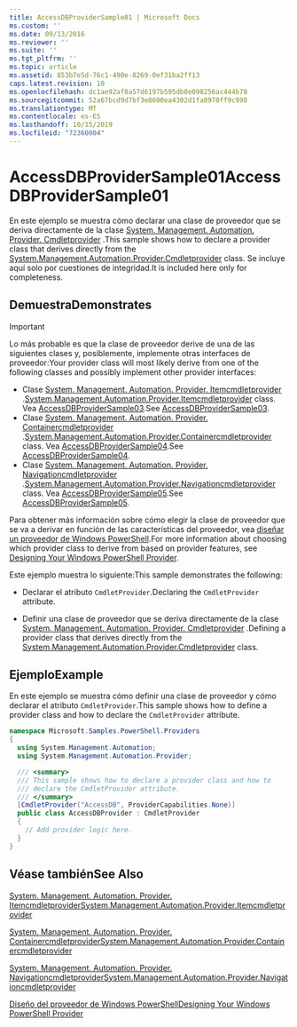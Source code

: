 ```yaml
---
title: AccessDBProviderSample01 | Microsoft Docs
ms.custom: ''
ms.date: 09/13/2016
ms.reviewer: ''
ms.suite: ''
ms.tgt_pltfrm: ''
ms.topic: article
ms.assetid: 853b7e5d-76c1-490e-8269-0ef31ba2ff13
caps.latest.revision: 10
ms.openlocfilehash: dc1ae92af8a57d6197b595db8e098256ac444b78
ms.sourcegitcommit: 52a67bcd9d7bf3e8600ea4302d1fa8970ff9c998
ms.translationtype: MT
ms.contentlocale: es-ES
ms.lasthandoff: 10/15/2019
ms.locfileid: "72360004"
---
```

# <a name="accessdbprovidersample01"></a><span data-ttu-id="80ccc-102">AccessDBProviderSample01</span><span class="sxs-lookup"><span data-stu-id="80ccc-102">AccessDBProviderSample01</span></span>

<span data-ttu-id="80ccc-103">En este ejemplo se muestra cómo declarar una clase de proveedor que se deriva directamente de la clase [System. Management. Automation. Provider. Cmdletprovider](/dotnet/api/System.Management.Automation.Provider.CmdletProvider) .</span><span class="sxs-lookup"><span data-stu-id="80ccc-103">This sample shows how to declare a provider class that derives directly from the [System.Management.Automation.Provider.Cmdletprovider](/dotnet/api/System.Management.Automation.Provider.CmdletProvider) class.</span></span> <span data-ttu-id="80ccc-104">Se incluye aquí solo por cuestiones de integridad.</span><span class="sxs-lookup"><span data-stu-id="80ccc-104">It is included here only for completeness.</span></span>

## <a name="demonstrates"></a><span data-ttu-id="80ccc-105">Demuestra</span><span class="sxs-lookup"><span data-stu-id="80ccc-105">Demonstrates</span></span>

> [!IMPORTANT]
> <span data-ttu-id="80ccc-106">Lo más probable es que la clase de proveedor derive de una de las siguientes clases y, posiblemente, implemente otras interfaces de proveedor:</span><span class="sxs-lookup"><span data-stu-id="80ccc-106">Your provider class will most likely derive from one of the following classes and possibly implement other provider interfaces:</span></span>
>
> -   <span data-ttu-id="80ccc-107">Clase [System. Management. Automation. Provider. Itemcmdletprovider](/dotnet/api/System.Management.Automation.Provider.ItemCmdletProvider) .</span><span class="sxs-lookup"><span data-stu-id="80ccc-107">[System.Management.Automation.Provider.Itemcmdletprovider](/dotnet/api/System.Management.Automation.Provider.ItemCmdletProvider) class.</span></span> <span data-ttu-id="80ccc-108">Vea [AccessDBProviderSample03](./accessdbprovidersample03.md).</span><span class="sxs-lookup"><span data-stu-id="80ccc-108">See [AccessDBProviderSample03](./accessdbprovidersample03.md).</span></span>
> -   <span data-ttu-id="80ccc-109">Clase [System. Management. Automation. Provider. Containercmdletprovider](/dotnet/api/System.Management.Automation.Provider.ContainerCmdletProvider) .</span><span class="sxs-lookup"><span data-stu-id="80ccc-109">[System.Management.Automation.Provider.Containercmdletprovider](/dotnet/api/System.Management.Automation.Provider.ContainerCmdletProvider) class.</span></span> <span data-ttu-id="80ccc-110">Vea [AccessDBProviderSample04](./accessdbprovidersample04.md).</span><span class="sxs-lookup"><span data-stu-id="80ccc-110">See [AccessDBProviderSample04](./accessdbprovidersample04.md).</span></span>
> -   <span data-ttu-id="80ccc-111">Clase [System. Management. Automation. Provider. Navigationcmdletprovider](/dotnet/api/System.Management.Automation.Provider.NavigationCmdletProvider) .</span><span class="sxs-lookup"><span data-stu-id="80ccc-111">[System.Management.Automation.Provider.Navigationcmdletprovider](/dotnet/api/System.Management.Automation.Provider.NavigationCmdletProvider) class.</span></span> <span data-ttu-id="80ccc-112">Vea [AccessDBProviderSample05](./accessdbprovidersample05.md).</span><span class="sxs-lookup"><span data-stu-id="80ccc-112">See [AccessDBProviderSample05](./accessdbprovidersample05.md).</span></span>
>
> <span data-ttu-id="80ccc-113">Para obtener más información sobre cómo elegir la clase de proveedor que se va a derivar en función de las características del proveedor, vea [diseñar un proveedor de Windows PowerShell](./provider-types.md).</span><span class="sxs-lookup"><span data-stu-id="80ccc-113">For more information about choosing which provider class to derive from based on provider features, see [Designing Your Windows PowerShell Provider](./provider-types.md).</span></span>

<span data-ttu-id="80ccc-114">Este ejemplo muestra lo siguiente:</span><span class="sxs-lookup"><span data-stu-id="80ccc-114">This sample demonstrates the following:</span></span>

- <span data-ttu-id="80ccc-115">Declarar el atributo `CmdletProvider`.</span><span class="sxs-lookup"><span data-stu-id="80ccc-115">Declaring the `CmdletProvider` attribute.</span></span>

- <span data-ttu-id="80ccc-116">Definir una clase de proveedor que se deriva directamente de la clase [System. Management. Automation. Provider. Cmdletprovider](/dotnet/api/System.Management.Automation.Provider.CmdletProvider) .</span><span class="sxs-lookup"><span data-stu-id="80ccc-116">Defining a provider class that derives directly from the [System.Management.Automation.Provider.Cmdletprovider](/dotnet/api/System.Management.Automation.Provider.CmdletProvider) class.</span></span>

## <a name="example"></a><span data-ttu-id="80ccc-117">Ejemplo</span><span class="sxs-lookup"><span data-stu-id="80ccc-117">Example</span></span>

<span data-ttu-id="80ccc-118">En este ejemplo se muestra cómo definir una clase de proveedor y cómo declarar el atributo `CmdletProvider`.</span><span class="sxs-lookup"><span data-stu-id="80ccc-118">This sample shows how to define a provider class and how to declare the `CmdletProvider` attribute.</span></span>

```csharp
namespace Microsoft.Samples.PowerShell.Providers
{
  using System.Management.Automation;
  using System.Management.Automation.Provider;

  /// <summary>
  /// This sample shows how to declare a provider class and how to
  /// declare the CmdletProvider attribute.
  /// </summary>
  [CmdletProvider("AccessDB", ProviderCapabilities.None)]
  public class AccessDBProvider : CmdletProvider
  {
    // Add provider logic here.
  }
}
```

## <a name="see-also"></a><span data-ttu-id="80ccc-119">Véase también</span><span class="sxs-lookup"><span data-stu-id="80ccc-119">See Also</span></span>

[<span data-ttu-id="80ccc-120">System. Management. Automation. Provider. Itemcmdletprovider</span><span class="sxs-lookup"><span data-stu-id="80ccc-120">System.Management.Automation.Provider.Itemcmdletprovider</span></span>](/dotnet/api/System.Management.Automation.Provider.ItemCmdletProvider)

[<span data-ttu-id="80ccc-121">System. Management. Automation. Provider. Containercmdletprovider</span><span class="sxs-lookup"><span data-stu-id="80ccc-121">System.Management.Automation.Provider.Containercmdletprovider</span></span>](/dotnet/api/System.Management.Automation.Provider.ContainerCmdletProvider)

[<span data-ttu-id="80ccc-122">System. Management. Automation. Provider. Navigationcmdletprovider</span><span class="sxs-lookup"><span data-stu-id="80ccc-122">System.Management.Automation.Provider.Navigationcmdletprovider</span></span>](/dotnet/api/System.Management.Automation.Provider.NavigationCmdletProvider)

[<span data-ttu-id="80ccc-123">Diseño del proveedor de Windows PowerShell</span><span class="sxs-lookup"><span data-stu-id="80ccc-123">Designing Your Windows PowerShell Provider</span></span>](./provider-types.md)